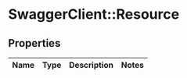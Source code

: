 # SwaggerClient::Resource

## Properties
Name | Type | Description | Notes
------------ | ------------- | ------------- | -------------


